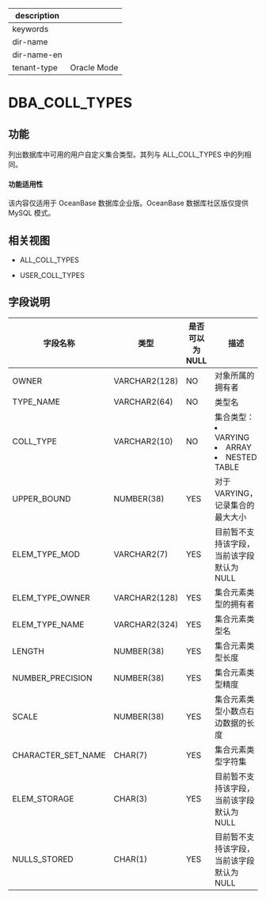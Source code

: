 |description||
|---|---|
|keywords||
|dir-name||
|dir-name-en||
|tenant-type|Oracle Mode|

DBA_COLL_TYPES 
===================================

功能 
-----------

列出数据库中可用的用户自定义集合类型。其列与 ALL_COLL_TYPES 中的列相同。

  <main id="notice" >
    <h4>功能适用性</h4>
    <p>该内容仅适用于 OceanBase 数据库企业版。OceanBase 数据库社区版仅提供 MySQL 模式。</p>
  </main>

相关视图 
-------------

* ALL_COLL_TYPES

  

* USER_COLL_TYPES

  




字段说明 
-------------



|      **字段名称**      |    **类型**     | **是否可以为 NULL** |   **描述**    |
|--------------------|---------------|----------------|-----------------------------------------------------------------------------------------------------------------------------------------------------------------------------------|
| OWNER              | VARCHAR2(128) | NO             | 对象所属的拥有者    |
| TYPE_NAME          | VARCHAR2(64)  | NO             | 类型名         |
| COLL_TYPE          | VARCHAR2(10)  | NO             | 集合类型： <li> VARYING   <li> ARRAY   <li> NESTED TABLE    |
| UPPER_BOUND        | NUMBER(38)    | YES            | 对于 VARYING，记录集合的最大大小                                                                           |
| ELEM_TYPE_MOD      | VARCHAR2(7)   | YES            | 目前暂不支持该字段，当前该字段默认为NULL                                                                         |
| ELEM_TYPE_OWNER    | VARCHAR2(128) | YES            | 集合元素类型的拥有者  |
| ELEM_TYPE_NAME     | VARCHAR2(324) | YES            | 集合元素类型名     |
| LENGTH             | NUMBER(38)    | YES            | 集合元素类型长度    |
| NUMBER_PRECISION   | NUMBER(38)    | YES            | 集合元素类型精度    |
| SCALE              | NUMBER(38)    | YES            | 集合元素类型小数点右边数据的长度                                                                               |
| CHARACTER_SET_NAME | CHAR(7)       | YES            | 集合元素类型字符集   |
| ELEM_STORAGE       | CHAR(3)       | YES            | 目前暂不支持该字段，当前该字段默认为NULL                                                                         |
| NULLS_STORED       | CHAR(1)       | YES            | 目前暂不支持该字段，当前该字段默认为NULL                                                                         |


